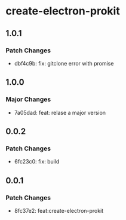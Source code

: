 # create-electron-prokit

## 1.0.1

### Patch Changes

- dbf4c9b: fix: gitclone error with promise

## 1.0.0

### Major Changes

- 7a05dad: feat: relase a major version

## 0.0.2

### Patch Changes

- 6fc23c0: fix: build

## 0.0.1

### Patch Changes

- 8fc37e2: feat:create-electron-prokit
